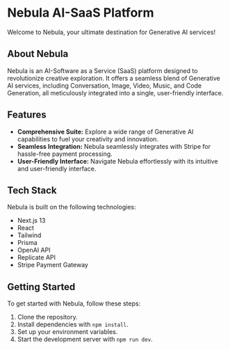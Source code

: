# Nebula AI-SaaS Platform

Welcome to Nebula, your ultimate destination for Generative AI services!

## About Nebula

Nebula is an AI-Software as a Service (SaaS) platform designed to revolutionize creative exploration. It offers a seamless blend of Generative AI services, including Conversation, Image, Video, Music, and Code Generation, all meticulously integrated into a single, user-friendly interface.

## Features

- **Comprehensive Suite:** Explore a wide range of Generative AI capabilities to fuel your creativity and innovation.
- **Seamless Integration:** Nebula seamlessly integrates with Stripe for hassle-free payment processing.
- **User-Friendly Interface:** Navigate Nebula effortlessly with its intuitive and user-friendly interface.

## Tech Stack

Nebula is built on the following technologies:

- Next.js 13
- React
- Tailwind
- Prisma
- OpenAI API
- Replicate API
- Stripe Payment Gateway

## Getting Started

To get started with Nebula, follow these steps:

1. Clone the repository.
2. Install dependencies with `npm install`.
3. Set up your environment variables.
4. Start the development server with `npm run dev`.
